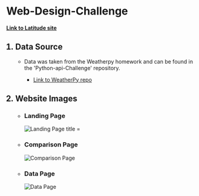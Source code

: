 <h1>Web-Design-Challenge</h1>
<strong><a href = "https://unclebacon.github.io/Web-Design-Challenge/" target="_blank">Link to Latitude site</a></strong>

<ol>
    <h2><li>Data Source</li></h2>
    <ul>
        <li>Data was taken from the Weatherpy homework and can be found in the 'Python-api-Challenge' repository.</li>
            <ul>
                <li><a href = "https://github.com/UncleBacon/python-api-challenge/tree/master/WeatherPy">Link to WeatherPy repo</a></li>
            </ul>
    </ul>
    <h2><li>Website Images</li></h2>
    <ul>
        <h3><li>Landing Page</li></h3>
        <img src = "https://github.com/UncleBacon/Web-Design-Challenge/blob/master/Images/Landing_page.PNG" alt = "Landing Page title = "Landing Page>
        <h3><li>Comparison Page</li></h3>
        <img src = "https://github.com/UncleBacon/Web-Design-Challenge/blob/master/Images/Comparison_page.PNG" alt = "Comparison Page" title ="Comparison Page">
        <h3><li>Data Page</li></h3>
        <img src = "https://github.com/UncleBacon/Web-Design-Challenge/blob/master/Images/Data_page.PNG" alt = "Data Page" title = "Data Page">
    </ul>
</ol>
    
       

